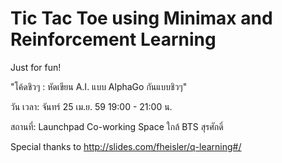 # Tic Tac Toe using Minimax and Reinforcement Learning

Just for fun!

"โค้ดชิวๆ : หัดเขียน A.I. แบบ AlphaGo กันแบบชิวๆ"

วัน เวลา: จันทร์ 25 เม.ย. 59 19:00 - 21:00 น.

สถานที่: Launchpad Co-working Space ใกล้ BTS สุรศักดิ์

Special thanks to http://slides.com/fheisler/q-learning#/
